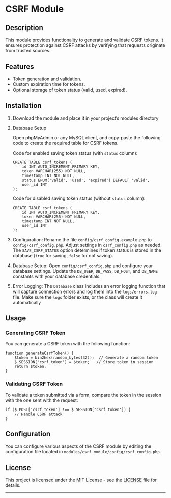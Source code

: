 # CSRF Module

## Description
This module provides functionality to generate and validate CSRF tokens. It ensures protection against CSRF attacks by verifying that requests originate from trusted sources.

## Features
- Token generation and validation.
- Custom expiration time for tokens.
- Optional storage of token status (valid, used, expired).

## Installation
1. Download the module and place it in your project’s modules directory
2. Database Setup 

    Open phpMyAdmin or any MySQL client, and copy-paste the following code to create the required table for CSRF tokens.

    Code for enabled saving token status (with `status` column):

    ```
    CREATE TABLE csrf_tokens (
        id INT AUTO_INCREMENT PRIMARY KEY, 
        token VARCHAR(255) NOT NULL, 
        timestamp INT NOT NULL, 
        status ENUM('valid', 'used', 'expired') DEFAULT 'valid', 
        user_id INT
    );

    ```

    Code for disabled saving token status (without `status` column):

    ```
    CREATE TABLE csrf_tokens (
        id INT AUTO_INCREMENT PRIMARY KEY, 
        token VARCHAR(255) NOT NULL, 
        timestamp INT NOT NULL, 
        user_id INT
    );

    ```
3. Configuration: Rename the file `config/csrf_config.example.php` to `config/csrf_config.php`. Adjust settings in `csrf_config.php` as needed. The `SAVE_CSRF_STATUS` option determines if token status is stored in the database (`true` for saving, `false` for not saving).

4. Database Setup: Open `config/csrf_config.php` and configure your database settings. Update the `DB_USER`, `DB_PASS`, `DB_HOST`, and `DB_NAME` constants with your database credentials.


5. Error Logging: The `Database` class includes an error logging function that will capture connection errors and log them into the `logs/errors.log` file. Make sure the `logs` folder exists, or the class will create it automatically

## Usage
### Generating CSRF Token
You can generate a CSRF token with the following function:
```
function generateCsrfToken() {
    $token = bin2hex(random_bytes(32));  // Generate a random token
    $_SESSION['csrf_token'] = $token;   // Store token in session
    return $token;
}
```

### Validating CSRF Token
To validate a token submitted via a form, compare the token in the session with the one sent with the request:
```
if ($_POST['csrf_token'] !== $_SESSION['csrf_token']) {
    // Handle CSRF attack
}
```

## Configuration
You can configure various aspects of the CSRF module by editing the configuration file located in `modules/csrf_module/config/csrf_config.php`.

## License

This project is licensed under the MIT License - see the [LICENSE](https://opensource.org/licenses/MIT) file for details.

---
